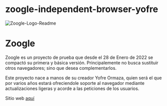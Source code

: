 # zoogle-independent-browser-yofre
<img  class="icon" src="https://i.ibb.co/4wbhTBs/Zoogle-Logo-Readme.png" alt="Zoogle-Logo-Readme">
<h1>
Zoogle
</h1>
<p>
Zoogle es un proyecto de prueba que desde el 28 de Enero de 2022 se compactó su primera y básica versión. Principalemente no busca sustituir otros navegadores; sino que desea complementarlos.

Este proyecto nace a manos de su creador Yofre Ormaza, quien será el que por varios años estará ofreciendole soporte al navegador mediante actualizaciones ligeras y acorde a las peticiones de los usuarios.

Sitio web [aquí](https://yofreee.github.io/zoogle-independent-browser-yofre/ "aquí")
</p>
